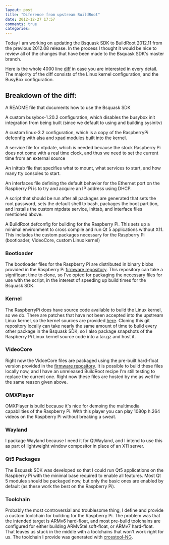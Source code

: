 ```yaml
---
layout: post
title: "Diference from upstream BuildRoot"
date: 2012-12-27 17:57
comments: true
categories: 
---
```


Today I am working on updating the Bsquask SDK to BuildRoot 2012.11 from the previous 2012.08 release.  In the process I thought it would be nice to review all of the changes that have been made to the Bsquask SDK's master branch.

Here is the whole 4000 line [diff](https://gist.github.com/4389938) in case you are interested in every detail.  The majority of the diff consists of the Linux kernel configuration, and the BusyBox configuration.

## Breakdown of the diff:

A README file that documents how to use the Bsquask SDK

A custom busybox-1.20.2 configuration, which disables the busybox init integration from being built (since we default to using and building sysinitv)

A custom linux-3.2 configuration, which is a copy of the RaspberryPi defconfig with alsa and xpad modules built into the kernel.

A service file for ntpdate, which is needed because the stock Raspberry Pi does not come with a real time clock, and thus we need to set the current time from an external source

An inittab file that specifies what to mount, what services to start, and how many tty consoles to start.

An interfaces file defining the default behavior for the Ethernet port on the Raspberry Pi is to try and acquire an IP address using DHCP.

A script that should be run after all packages are generated that sets the root password, sets the default shell to bash, packages the boot partition, and installs the custom ntpdate service, inittab, and interface files mentioned above.

A BuildRoot defconfig for building for the Raspberry Pi.  This sets up a minimal environment to cross compile and run Qt 5 applications without X11.  This includes the custom packages necessary for the Raspberry Pi (bootloader, VideoCore, custom Linux kernel)

### Bootloader   
The bootloader files for the Raspberry Pi are distributed in binary blobs provided in the Raspberry Pi [firmware repository](https://github.com/raspberrypi/firmware).  This repository can take a significant time to clone, so I've opted for packaging the necessary files for use with the script, in the interest of speeding up build times for the Bsquask SDK.

### Kernel
The RaspberryPi does have source code available to build the Linux kernel, so we do.  There are patches that have not been accepted into the upstream Linux kernel, so the kernel sources are provided [here](https://github.com/raspberrypi/linux).  Cloning this git repository locally can take nearly the same amount of time to build every other package in the Bsquask SDK, so I also package snapshots of the Raspberry Pi Linux kernel source code into a tar.gz and host it.  

### VideoCore
Right now the VidoeCore files are packaged using the pre-built hard-float version provided in the [firmware repository](https://github.com/raspberrypi/firmware).  It is possible to build these files locally now, and I have an unreleased BuildRoot recipe I'm still testing to replace the current one.  Right now these files are hosted by me as well for the same reason given above.

### OMXPlayer
OMXPlayer is build because it's nice for demoing the multimedia capabilities of the Raspberry Pi.  With this player you can play 1080p h.264 videos on the Raspberry Pi without breaking a sweat.

### Wayland
I package Wayland because I need it for QtWayland, and I intend to use this as part of lightweight window compositor in place of an X11 server.

### Qt5 Packages
The Bsquask SDK was developed so that I could run Qt5 applications on the Raspberry Pi with the minimal base required to enable all features.  Most Qt 5 modules should be packaged now, but only the basic ones are enabled by default (as these work the best on the Raspberry Pi).

### Toolchain
Probably the most controversial and troublesome thing, I define and provide a custom toolchain for building for the Raspberry Pi.  The problem was that the intended target is ARMv6 hard-float, and most pre-build toolchains are configured for either building ARMv5tel soft-float, or ARMv7 hard-float.  That leaves us stuck in the middle with a toolchains that won't work right for us.  The toolchain I provide was generated with [crosstool-NG](http://crosstool-ng.org/).  